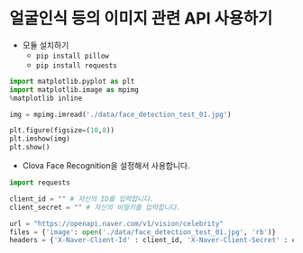 # 얼굴인식 등의 이미지 관련 API 사용하기
* 모듈 설치하기
  * ```pip install pillow```
  * ```pip install requests```

```python
import matplotlib.pyplot as plt
import matplotlib.image as mpimg
%matplotlib inline
```

```python
img = mpimg.imread('./data/face_detection_test_01.jpg')

plt.figure(figsize=(10,8))
plt.imshow(img)
plt.show()
```

* Clova Face Recognition을 설정해서 사용합니다.
```python
import requests

client_id = "" # 자신의 ID를 입력합니다.
client_secret = "" # 자신의 비밀키를 입력합니다.

url = "https://openapi.naver.com/v1/vision/celebrity"
files = {'image': open('./data/face_detection_test_01.jpg', 'rb')}
headers = {'X-Naver-Client-Id' : client_id, 'X-Naver-Client-Secret' : client_secret}


```
